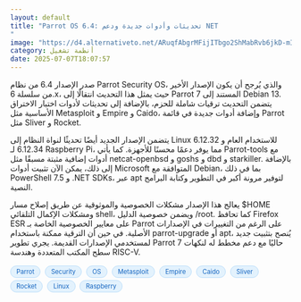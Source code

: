 ```yaml
---
layout: default
title: "Parrot OS 6.4: تحديثات وأدوات جديدة ودعم NET
"
image: "https://d4.alternativeto.net/ARuqfAbgrMFijITbgo2ShMabRvb6jkD-mIyXKAkfLBo/rs:fill:1520:760:0/g:ce:0:0/YWJzOi8vZGlzdC9jb250ZW50LzE3NTE5MTIyMjI1MTMucG5n.png"
category: أنظمة تشغيل
date: 2025-07-07T18:07:57
---
```


صدر الإصدار 6.4 من نظام Parrot Security OS، والذي يُرجح أن يكون الإصدار الأخير من سلسلة 6.x، حيث يمثل هذا التحديث انتقالًا إلى Parrot 7 المستند إلى Debian 13. يتضمن التحديث ترقيات شاملة للحزم، بالإضافة إلى تحديثات لأدوات اختبار الاختراق الأساسية مثل Metasploit و Empire و Caido، وإضافة أدوات جديدة في قائمة Parrot مثل Sliver و Rocket.

يتضمن الإصدار الجديد أيضًا تحديثًا لنواة النظام إلى Linux 6.12.32 للاستخدام العام و 6.12.34 لـ Raspberry Pi، مما يوفر دعمًا محسنًا للأجهزة. كما يأتي Parrot-tools مع أدوات إضافية مثبتة مسبقًا مثل netcat-openbsd و goshs و dbd و starkiller. بالإضافة إلى ذلك، يمكن الآن تثبيت أدوات Microsoft المتوافقة مع Debian، بما في ذلك PowerShell 7.5 و .NET SDKs، عبر apt لتوفير مرونة أكبر في التطوير وكتابة البرامج النصية.

يعالج هذا الإصدار مشكلات الخصوصية والموثوقية عن طريق إصلاح مسار $HOME ومشكلات الإكمال التلقائي shell، ويضمن خصوصية الدليل /root. كما تحافظ Firefox ESR على معايير الخصوصية الخاصة بـ Parrot على الرغم من التغييرات في الإصدارات الأصلية. في حين أن الترقية ممكنة باستخدام parrot-upgrade أو apt، يُنصح بتثبيت جديد لمستخدمي الإصدارات القديمة. يجري تطوير Parrot 7 حاليًا مع دعم مخطط له لنكهات سطح المكتب المتعددة وهندسة RISC-V.

<div style="margin-top:2px; margin-bottom:2px;"><a href="https://bidjadraft.github.io/?query=Parrot" style="background:#e3f2fd; color:#1565c0; font-size:80%; border-radius:12px; padding:3px 10px; margin:2px 4px 2px 0; display:inline-block; border:1px solid #bbdefb; text-decoration:none;">Parrot</a> <a href="https://bidjadraft.github.io/?query=Security" style="background:#e3f2fd; color:#1565c0; font-size:80%; border-radius:12px; padding:3px 10px; margin:2px 4px 2px 0; display:inline-block; border:1px solid #bbdefb; text-decoration:none;">Security</a> <a href="https://bidjadraft.github.io/?query=OS" style="background:#e3f2fd; color:#1565c0; font-size:80%; border-radius:12px; padding:3px 10px; margin:2px 4px 2px 0; display:inline-block; border:1px solid #bbdefb; text-decoration:none;">OS</a> <a href="https://bidjadraft.github.io/?query=Metasploit" style="background:#e3f2fd; color:#1565c0; font-size:80%; border-radius:12px; padding:3px 10px; margin:2px 4px 2px 0; display:inline-block; border:1px solid #bbdefb; text-decoration:none;">Metasploit</a> <a href="https://bidjadraft.github.io/?query=Empire" style="background:#e3f2fd; color:#1565c0; font-size:80%; border-radius:12px; padding:3px 10px; margin:2px 4px 2px 0; display:inline-block; border:1px solid #bbdefb; text-decoration:none;">Empire</a> <a href="https://bidjadraft.github.io/?query=Caido" style="background:#e3f2fd; color:#1565c0; font-size:80%; border-radius:12px; padding:3px 10px; margin:2px 4px 2px 0; display:inline-block; border:1px solid #bbdefb; text-decoration:none;">Caido</a> <a href="https://bidjadraft.github.io/?query=Sliver" style="background:#e3f2fd; color:#1565c0; font-size:80%; border-radius:12px; padding:3px 10px; margin:2px 4px 2px 0; display:inline-block; border:1px solid #bbdefb; text-decoration:none;">Sliver</a> <a href="https://bidjadraft.github.io/?query=Rocket" style="background:#e3f2fd; color:#1565c0; font-size:80%; border-radius:12px; padding:3px 10px; margin:2px 4px 2px 0; display:inline-block; border:1px solid #bbdefb; text-decoration:none;">Rocket</a> <a href="https://bidjadraft.github.io/?query=Linux" style="background:#e3f2fd; color:#1565c0; font-size:80%; border-radius:12px; padding:3px 10px; margin:2px 4px 2px 0; display:inline-block; border:1px solid #bbdefb; text-decoration:none;">Linux</a> <a href="https://bidjadraft.github.io/?query=Raspberry" style="background:#e3f2fd; color:#1565c0; font-size:80%; border-radius:12px; padding:3px 10px; margin:2px 4px 2px 0; display:inline-block; border:1px solid #bbdefb; text-decoration:none;">Raspberry</a></div><br><br>
